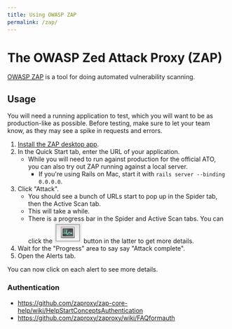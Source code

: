 ```yaml
---
title: Using OWASP ZAP
permalink: /zap/
---
```


# The OWASP Zed Attack Proxy (ZAP)

[OWASP ZAP](https://www.owasp.org/index.php/OWASP_Zed_Attack_Proxy_Project) is a tool for doing automated vulnerability scanning.

## Usage

You will need a running application to test, which you will want to be as production-like as possible. Before testing, make sure to let your team know, as they may see a spike in requests and errors.

1. [Install the ZAP desktop app](https://github.com/zaproxy/zaproxy/wiki/Downloads).
1. In the Quick Start tab, enter the URL of your application.
    * While you will need to run against production for the official ATO, you can also try out ZAP running against a local server.
        * If you're using Rails on Mac, start it with `rails server --binding 0.0.0.0`.
1. Click "Attack".
    * You should see a bunch of URLs start to pop up in the Spider tab, then the Active Scan tab.
    * This will take a while.
    * There is a progress bar in the Spider and Active Scan tabs. You can click the <img class="inline" src="../assets/zap_graph.png" alt="small graph icon"/> button in the latter to get more details.
1. Wait for the "Progress" area to say say "Attack complete".
1. Open the Alerts tab.

You can now click on each alert to see more details.

### Authentication

* https://github.com/zaproxy/zap-core-help/wiki/HelpStartConceptsAuthentication
* https://github.com/zaproxy/zaproxy/wiki/FAQformauth
